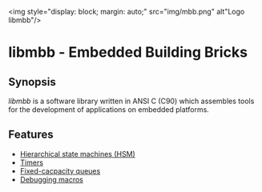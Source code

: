 <img style="display: block; margin: auto;" src="img/mbb.png" alt"Logo libmbb"/>

libmbb - Embedded Building Bricks
=================================

Synopsis
--------

*libmbb* is a software library written in ANSI C (C90) which assembles tools
for the development of applications on embedded platforms.

Features
--------

* [Hierarchical state machines (HSM)](docs/HSM.md)
* [Timers](docs/Timer.md)
* [Fixed-cacpacity queues](docs/Queue.md)
* [Debugging macros](docs/Debug.md)
